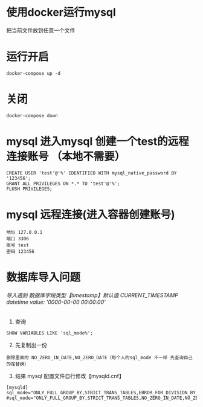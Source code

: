 # 使用docker运行mysql
把当前文件放到任意一个文件
# 运行开启
```
docker-compose up -d
```
# 关闭
```
docker-compose down
```
# mysql 进入mysql 创建一个test的远程连接账号 （本地不需要）
```
CREATE USER 'test'@'%' IDENTIFIED WITH mysql_native_password BY '123456';
GRANT ALL PRIVILEGES ON *.* TO 'test'@'%';
FLUSH PRIVILEGES;
```
# mysql 远程连接(进入容器创建账号)
```
地址 127.0.0.1
端口 3306
账号 test
密码 123456
```
# 数据库导入问题

###### 导入遇到 数据库字段类型【timestamp】默认值 CURRENT_TIMESTAMP datetime value: '0000-00-00 00:00:00'
1. 查询
```
SHOW VARIABLES LIKE 'sql_mode%';
```
2. 先复制出一份
```
删除里面的 NO_ZERO_IN_DATE,NO_ZERO_DATE（每个人的sql_mode 不一样 先查询自己的在替换）
```
3. 结果  mysql 配置文件自行修改【mysqld.cnf】
```
[mysqld]
sql_mode="ONLY_FULL_GROUP_BY,STRICT_TRANS_TABLES,ERROR_FOR_DIVISION_BY_ZERO,NO_AUTO_CREATE_USER,NO_ENGINE_SUBSTITUTION"
#sql_mode="ONLY_FULL_GROUP_BY,STRICT_TRANS_TABLES,NO_ZERO_IN_DATE,NO_ZERO_DATE,ERROR_FOR_DIVISION_BY_ZERO,NO_AUTO_CREATE_USER,NO_ENGINE_SUBSTITUTION"
```
